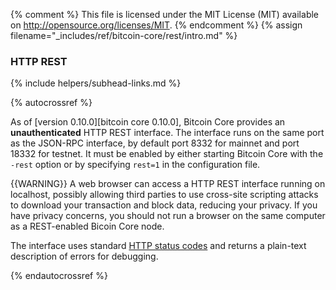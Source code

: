 {% comment %}
This file is licensed under the MIT License (MIT) available on
http://opensource.org/licenses/MIT.
{% endcomment %}
{% assign filename="_includes/ref/bitcoin-core/rest/intro.md" %}

### HTTP REST
{% include helpers/subhead-links.md %}

{% autocrossref %}

As of [version 0.10.0][bitcoin core 0.10.0], Bitcoin Core provides
an **unauthenticated** HTTP REST interface.  The interface runs on the
same port as the JSON-RPC interface, by default port 8332 for mainnet and
port 18332 for testnet. It must be enabled by either starting Bitcoin
Core with the `-rest` option or by specifying `rest=1` in the
configuration file.

{{WARNING}} A web browser can access a HTTP REST interface running on
localhost, possibly allowing third parties to use cross-site scripting
attacks to download your transaction and block data, reducing your
privacy.  If you have privacy concerns, you should not run a browser on
the same computer as a REST-enabled Bicoin Core node.

The interface uses standard [HTTP status
codes](https://en.wikipedia.org/wiki/List_of_HTTP_status_codes) and
returns a plain-text description of errors for debugging.

{% endautocrossref %}
